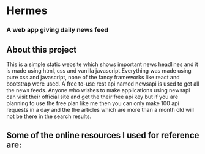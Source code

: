 # Hermes
### A web app giving daily news feed
## About this project
This is a simple static website which shows important news headlines and it is made using html, css and vanilla javascript.Everything was made using pure css and javascript, none of the fancy frameworks like react and bootstrap were used. A free to-use rest api named newsapi is used to get all the news feeds. Anyone who wishes to make applications using newsapi can visit their official site and get the their free api key but if you are planning to use the free plan like me then you can only make 100 api requests in a day and the the articles which are more than a month old will not be there in the search results. 
## Some of the online resources I used for reference are:

##